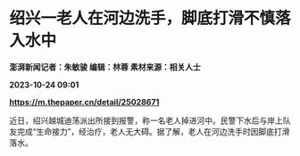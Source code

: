 # 绍兴一老人在河边洗手，脚底打滑不慎落入水中
**澎湃新闻记者：朱敏骏 编辑：林蓉 素材来源：相关人士**

**2023-10-24 09:01**

**https://m.thepaper.cn/detail/25028671**

近日，绍兴越城迪荡派出所接到报警，称一名老人掉进河中。民警下水后与岸上队友完成“生命接力”，经治疗，老人无大碍。据了解，老人在河边洗手时因脚底打滑落水。